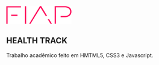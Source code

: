 <img src="https://raw.githubusercontent.com/hugofabricio/health-track/develop/frontend/src/images/fiap.png" width="173" height="47" />

## HEALTH TRACK

Trabalho acadêmico feito em HMTML5, CSS3 e Javascript.
